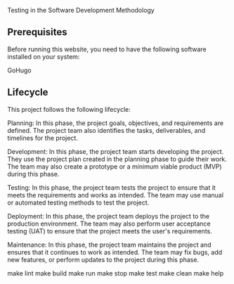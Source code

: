 Testing in the Software Development Methodology

## Prerequisites
Before running this website, you need to have the following software installed on your system:

GoHugo

## Lifecycle
This project follows the following lifecycle:

Planning: In this phase, the project goals, objectives, and requirements are defined. The project team also identifies the tasks, deliverables, and timelines for the project.

Development: In this phase, the project team starts developing the project. They use the project plan created in the planning phase to guide their work. The team may also create a prototype or a minimum viable product (MVP) during this phase.

Testing: In this phase, the project team tests the project to ensure that it meets the requirements and works as intended. The team may use manual or automated testing methods to test the project.

Deployment: In this phase, the project team deploys the project to the production environment. The team may also perform user acceptance testing (UAT) to ensure that the project meets the user's requirements.

Maintenance: In this phase, the project team maintains the project and ensures that it continues to work as intended. The team may fix bugs, add new features, or perform updates to the project during this phase.

make lint
make build
make run
make stop
make test
make clean
make help
